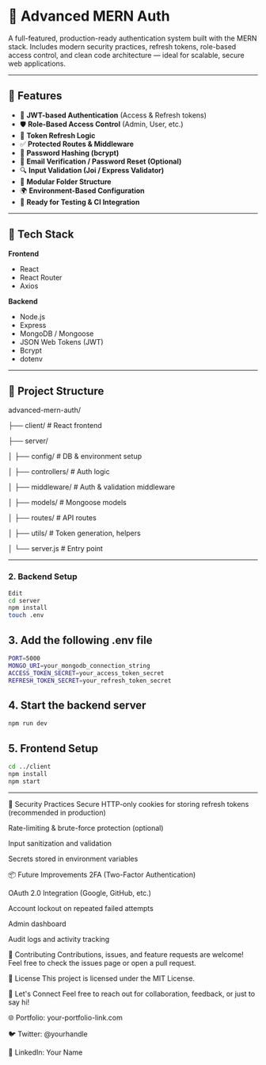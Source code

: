 # 🔐 Advanced MERN Auth

A full-featured, production-ready authentication system built with the MERN stack. Includes modern security practices, refresh tokens, role-based access control, and clean code architecture — ideal for scalable, secure web applications.

---

## 🚀 Features

- 🔑 **JWT-based Authentication** (Access & Refresh tokens)  
- 🛡️ **Role-Based Access Control** (Admin, User, etc.)  
- 🔄 **Token Refresh Logic**  
- ✅ **Protected Routes & Middleware**  
- 🔐 **Password Hashing (bcrypt)**  
- 📧 **Email Verification / Password Reset (Optional)**  
- 🔍 **Input Validation (Joi / Express Validator)**  
- 🧱 **Modular Folder Structure**  
- 🌍 **Environment-Based Configuration**  
- 🧪 **Ready for Testing & CI Integration**

---

## 🧰 Tech Stack

**Frontend**  
- React  
- React Router  
- Axios  

**Backend**  
- Node.js  
- Express  
- MongoDB / Mongoose  
- JSON Web Tokens (JWT)  
- Bcrypt  
- dotenv  

---

## 📁 Project Structure

advanced-mern-auth/

├── client/ # React frontend

├── server/

│ ├── config/ # DB & environment setup

│ ├── controllers/ # Auth logic

│ ├── middleware/ # Auth & validation middleware

│ ├── models/ # Mongoose models

│ ├── routes/ # API routes

│ ├── utils/ # Token generation, helpers

│ └── server.js # Entry point


---

### 2. Backend Setup
```bash
Edit
cd server
npm install
touch .env
```

## 3.  Add the following .env file
```bash
PORT=5000
MONGO_URI=your_mongodb_connection_string
ACCESS_TOKEN_SECRET=your_access_token_secret
REFRESH_TOKEN_SECRET=your_refresh_token_secret

```

## 4. Start the backend server
```bash
npm run dev
```

## 5. Frontend Setup
```bash
cd ../client
npm install
npm start
```

---

🔐 Security Practices
Secure HTTP-only cookies for storing refresh tokens (recommended in production)

Rate-limiting & brute-force protection (optional)

Input sanitization and validation

Secrets stored in environment variables

📦 Future Improvements
2FA (Two-Factor Authentication)

OAuth 2.0 Integration (Google, GitHub, etc.)

Account lockout on repeated failed attempts

Admin dashboard

Audit logs and activity tracking

🙌 Contributing
Contributions, issues, and feature requests are welcome!
Feel free to check the issues page or open a pull request.

📜 License
This project is licensed under the MIT License.

💬 Let's Connect
Feel free to reach out for collaboration, feedback, or just to say hi!

🌐 Portfolio: your-portfolio-link.com

🐦 Twitter: @yourhandle

💼 LinkedIn: Your Name


